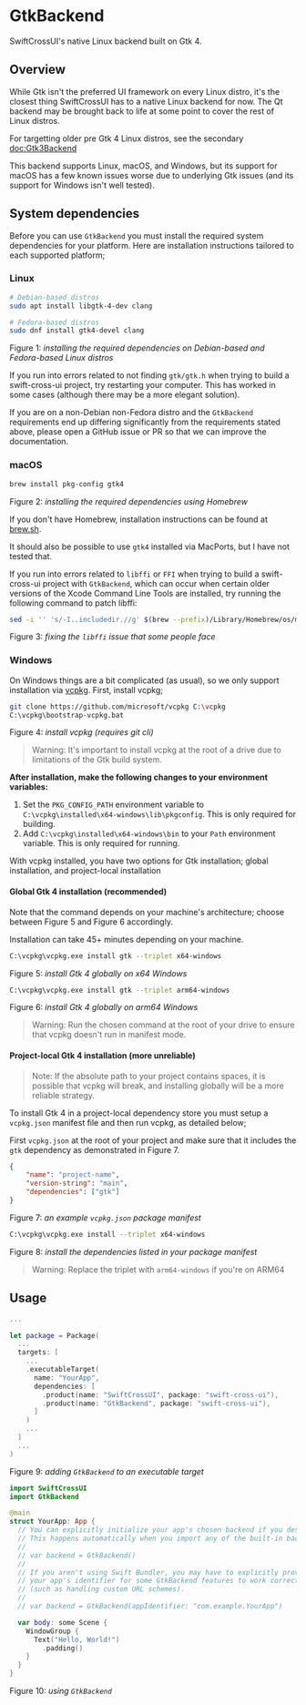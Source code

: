 # GtkBackend

SwiftCrossUI's native Linux backend built on Gtk 4.

## Overview

While Gtk isn't the preferred UI framework on every Linux distro, it's the closest thing SwiftCrossUI has to a native Linux backend for now. The Qt backend may be brought back to life at some point to cover the rest of Linux distros.

For targetting older pre Gtk 4 Linux distros, see the secondary <doc:Gtk3Backend>

This backend supports Linux, macOS, and Windows, but its support for macOS has a few known issues worse due to underlying Gtk issues (and its support for Windows isn't well tested).

## System dependencies

Before you can use `GtkBackend` you must install the required system dependencies for your platform. Here are installation instructions tailored to each supported platform;

### Linux

```sh
# Debian-based distros
sudo apt install libgtk-4-dev clang

# Fedora-based distros
sudo dnf install gtk4-devel clang
```
Figure 1: *installing the required dependencies on Debian-based and Fedora-based Linux distros*

If you run into errors related to not finding `gtk/gtk.h` when trying to build a swift-cross-ui project, try restarting your computer. This has worked in some cases (although there may be a more elegant solution).

If you are on a non-Debian non-Fedora distro and the `GtkBackend` requirements end up differing significantly from the requirements stated above, please open a GitHub issue or PR so that we can improve the documentation.

### macOS

```sh
brew install pkg-config gtk4
```
Figure 2: *installing the required dependencies using Homebrew*

If you don't have Homebrew, installation instructions can be found at [brew.sh](https://brew.sh).

It should also be possible to use `gtk4` installed via MacPorts, but I have not tested that.

If you run into errors related to `libffi` or `FFI` when trying to build a swift-cross-ui project with `GtkBackend`, which can occur when certain older versions of the Xcode Command Line Tools are installed, try running the following command to patch libffi:

```sh
sed -i '' 's/-I..includedir.//g' $(brew --prefix)/Library/Homebrew/os/mac/pkgconfig/*/libffi.pc
```
Figure 3: *fixing the `libffi` issue that some people face*

### Windows

On Windows things are a bit complicated (as usual), so we only support installation via [vcpkg](https://github.com/microsoft/vcpkg). First, install vcpkg;

```sh
git clone https://github.com/microsoft/vcpkg C:\vcpkg
C:\vcpkg\bootstrap-vcpkg.bat
```
Figure 4: *install vcpkg (requires git cli)*

> Warning: It's important to install vcpkg at the root of a drive due to limitations of the Gtk build system.

**After installation, make the following changes to your environment variables:**

1. Set the `PKG_CONFIG_PATH` environment variable to `C:\vcpkg\installed\x64-windows\lib\pkgconfig`. This is only required for building.
2. Add `C:\vcpkg\installed\x64-windows\bin` to your `Path` environment variable. This is only required for running.

With vcpkg installed, you have two options for Gtk installation; global installation, and project-local installation

#### Global Gtk 4 installation (recommended)

Note that the command depends on your machine's architecture; choose between Figure 5 and Figure 6 accordingly.

Installation can take 45+ minutes depending on your machine.

```sh
C:\vcpkg\vcpkg.exe install gtk --triplet x64-windows
```
Figure 5: *install Gtk 4 globally on x64 Windows*

```sh
C:\vcpkg\vcpkg.exe install gtk --triplet arm64-windows
```
Figure 6: *install Gtk 4 globally on arm64 Windows*

> Warning: Run the chosen command at the root of your drive to ensure that vcpkg doesn't run in manifest mode.

#### Project-local Gtk 4 installation (more unreliable)

> Note: If the absolute path to your project contains spaces, it is possible that vcpkg will break, and installing globally will be a more reliable strategy.

To install Gtk 4 in a project-local dependency store you must setup a `vcpkg.json` manifest file and then run vcpkg, as detailed below;

First `vcpkg.json` at the root of your project and make sure that it includes the `gtk` dependency as demonstrated in Figure 7.

```json
{
    "name": "project-name",
    "version-string": "main",
    "dependencies": ["gtk"]
}
```
Figure 7: *an example `vcpkg.json` package manifest*

```sh
C:\vcpkg\vcpkg.exe install --triplet x64-windows
```
Figure 8: *install the dependencies listed in your package manifest*

> Warning: Replace the triplet with `arm64-windows` if you're on ARM64

## Usage

```swift
...

let package = Package(
  ...
  targets: [
    ...
    .executableTarget(
      name: "YourApp",
      dependencies: [
        .product(name: "SwiftCrossUI", package: "swift-cross-ui"),
        .product(name: "GtkBackend", package: "swift-cross-ui"),
      ]
    )
    ...
  ]
  ...
)
```
Figure 9: *adding `GtkBackend` to an executable target*

```swift
import SwiftCrossUI
import GtkBackend

@main
struct YourApp: App {
  // You can explicitly initialize your app's chosen backend if you desire.
  // This happens automatically when you import any of the built-in backends.
  //
  // var backend = GtkBackend()
  //
  // If you aren't using Swift Bundler, you may have to explicitly provide
  // your app's identifier for some GtkBackend features to work correctly
  // (such as handling custom URL schemes).
  //
  // var backend = GtkBackend(appIdentifier: "com.example.YourApp")

  var body: some Scene {
    WindowGroup {
      Text("Hello, World!")
        .padding()
    }
  }
}
```
Figure 10: *using `GtkBackend`*
